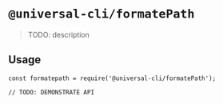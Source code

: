 # `@universal-cli/formatePath`

> TODO: description

## Usage

```
const formatepath = require('@universal-cli/formatePath');

// TODO: DEMONSTRATE API
```
